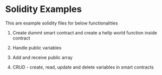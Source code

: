 # Solidity Examples

This are example solidity files for below functionalities

1. Create dummt smart contract and create a hellp world function inside contract

2. Handle public variables

3. Add and receive public array

4. CRUD - create, read, update and delete variables in smart contracts